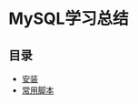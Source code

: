 # MySQL学习总结

## 目录
- [安装](https://github.com/liangpeng9631/MySQL/blob/master/安装.md)
- [常用脚本](https://github.com/liangpeng9631/MySQL/blob/master/常用脚本.md)
